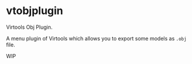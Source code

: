# vtobjplugin

Virtools Obj Plugin.

A menu plugin of Virtools which allows you to export some models as `.obj` file.

WIP

